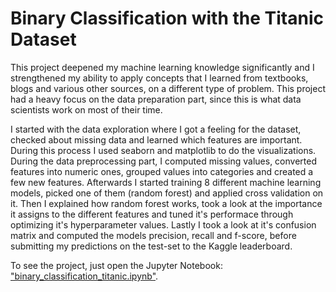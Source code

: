 # Binary Classification with the Titanic Dataset
This project deepened my machine learning knowledge significantly and I strengthened my ability to apply concepts that I learned from textbooks, blogs and various other sources, on a different type of problem. This project had a heavy focus on the data preparation part, since this is what data scientists work on most of their time.

I started with the data exploration where I got a feeling for the dataset, checked about missing data and learned which features are important. During this process I used seaborn and matplotlib to do the visualizations. During the data preprocessing part, I computed missing values, converted features into numeric ones, grouped values into categories and created a few new features. Afterwards I started training 8 different machine learning models, picked one of them (random forest) and applied cross validation on it. Then I explained how random forest works, took a look at the importance it assigns to the different features and tuned it's performace through optimizing it's hyperparameter values. Lastly I took a look at it's confusion matrix and computed the models precision, recall and f-score, before submitting my predictions on the test-set to the Kaggle leaderboard.

To see the project, just open the Jupyter Notebook: ["binary_classification_titanic.ipynb"](https://github.com/Donges-Niklas/Classification-Titanic-Dataset/blob/master/binary_classification_titanic.ipynb).




